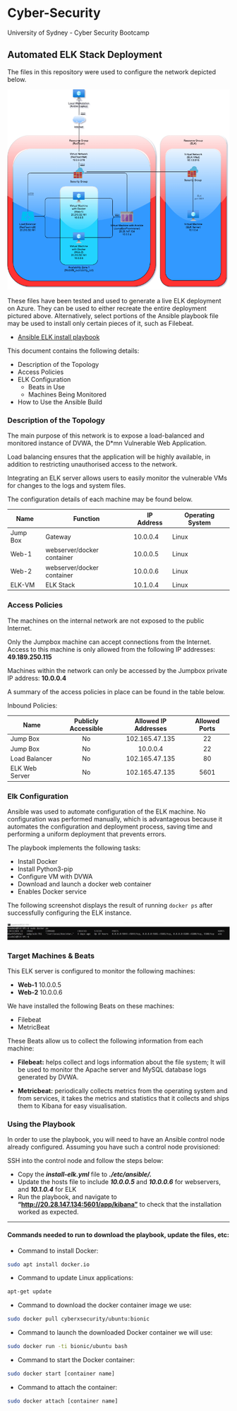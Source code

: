 # Cyber-Security

University of Sydney - Cyber Security Bootcamp

## Automated ELK Stack Deployment

The files in this repository were used to configure the network depicted below.




![Network Diagram](Images/ELK-NetworkDiagram.drawio.png)




These files have been tested and used to generate a live ELK deployment on Azure. They can be used to either recreate the entire deployment pictured above. Alternatively, select portions of the Ansible playbook file may be used to install only certain pieces of it, such as Filebeat.



  - [Ansible ELK install playbook](Ansible/install-elk.yml)




This document contains the following details:
- Description of the Topology
- Access Policies
- ELK Configuration
  - Beats in Use
  - Machines Being Monitored
- How to Use the Ansible Build


### Description of the Topology

The main purpose of this network is to expose a load-balanced and monitored instance of DVWA, the D*mn Vulnerable Web Application.

Load balancing ensures that the application will be highly available, in addition to restricting unauthorised access to the network.


Integrating an ELK server allows users to easily monitor the vulnerable VMs for changes to the logs and system files.


The configuration details of each machine may be found below.


| Name     | Function | IP Address | Operating System |
|----------|----------|------------|------------------|
| Jump Box | Gateway  | 10.0.0.4 | Linux |
| Web-1    | webserver/docker container | 10.0.0.5 | Linux |
| Web-2     | webserver/docker container | 10.0.0.6 | Linux |
| ELK-VM    |    ELK Stack      | 10.1.0.4 | Linux |

### Access Policies

The machines on the internal network are not exposed to the public Internet. 

Only the Jumpbox machine can accept connections from the Internet. Access to this machine is only allowed from the following IP addresses: **49.189.250.115**


Machines within the network can only be accessed by the Jumpbox private IP address: **10.0.0.4**

A summary of the access policies in place can be found in the table below.

Inbound Policies: 

| Name     | Publicly Accessible | Allowed IP Addresses | Allowed Ports |
|----------|:-------------------:|:--------------------:|:-------------:|
| Jump Box | No | 102.165.47.135 | 22 |
| Jump Box | No | 10.0.0.4 | 22 |
| Load Balancer | No | 102.165.47.135 | 80 |
| ELK Web Server | No |  102.165.47.135 | 5601 |


### Elk Configuration

Ansible was used to automate configuration of the ELK machine. No configuration was performed manually, which is advantageous because it automates the configuration and deployment process, saving time and performing a uniform deployment that prevents errors.


The playbook implements the following tasks:
- Install Docker
- Install Python3-pip
- Configure VM with DVWA
- Download and launch a docker web container
- Enables Docker service


The following screenshot displays the result of running `docker ps` after successfully configuring the ELK instance.

![](Images/Docker_ps_ELK.jpg)

### Target Machines & Beats
This ELK server is configured to monitor the following machines:

- **Web-1** 10.0.0.5
- **Web-2** 10.0.0.6

We have installed the following Beats on these machines:
- Filebeat
- MetricBeat

These Beats allow us to collect the following information from each machine:
- **Filebeat:** helps collect and logs information about the file system; It will be used to monitor the Apache server and MySQL database logs generated by DVWA.

- **Metricbeat:** periodically collects metrics from the operating system and from services, it takes the metrics and statistics that it collects and ships them to Kibana for easy visualisation.


### Using the Playbook
In order to use the playbook, you will need to have an Ansible control node already configured. Assuming you have such a control node provisioned: 

SSH into the control node and follow the steps below:
- Copy the ***install-elk.yml*** file to ***./etc/ansible/.***
- Update the hosts file to include ***10.0.0.5*** and ***10.0.0.6*** for webservers, and 
***10.1.0.4*** for ELK
- Run the playbook, and navigate to **“http://20.28.147.134:5601/app/kibana”** to check that the installation worked as expected.

---

#### Commands needed to run to download the playbook, update the files, etc:


- Command to install Docker:
```bash
sudo apt install docker.io
```


- Command to update Linux applications:
```bash
apt-get update
```





- Command to download the docker container image we use:
```bash
sudo docker pull cyberxsecurity/ubuntu:bionic
```

- Command to launch the downloaded Docker container we will use:
```bash
sudo docker run -ti bionic/ubuntu bash
```


- Command to start the Docker container:
```bash
sudo docker start [container name]
```


- Command to attach the container:
```bash
sudo docker attach [container name]
```

